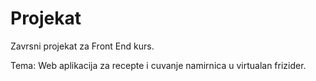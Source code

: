 # Projekat

Zavrsni projekat za Front End kurs.

Tema: Web aplikacija za recepte i cuvanje namirnica u virtualan frizider.
